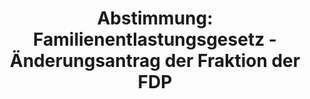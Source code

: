 ---
abstimmung:
  abstimmung: 1
  bundestagssitzung: 87
  legislaturperiode: 19
categories:
- Todo
data:
- title: Abstimmungsergebnis 20190315_1-data.pdf
  url: /res/2021-btw/abstimmungsergebnisse/20190315_1-data.pdf
- title: Abstimmungsergebnis 20190315_1_xls-data.xls
  url: /res/2021-btw/abstimmungsergebnisse/20190315_1_xls-data.xls
- title: Abstimmungsergebnis 20190315_1_xls-datacsv
  url: /res/2021-btw/abstimmungsergebnisse/csv/20190315_1_xls-datacsv
ergebnis:
  afd:
    enthaltung: 65
    gesamt: 91
    ja: 0
    nein: 1
    nichtabgegeben: 25
    ungueltig: 0
  bü90/gr:
    enthaltung: 0
    gesamt: 67
    ja: 61
    nein: 0
    nichtabgegeben: 6
    ungueltig: 0
  cdu/csu:
    enthaltung: 0
    gesamt: 246
    ja: 0
    nein: 218
    nichtabgegeben: 28
    ungueltig: 0
  die linke.:
    enthaltung: 0
    gesamt: 69
    ja: 48
    nein: 0
    nichtabgegeben: 21
    ungueltig: 0
  fdp:
    enthaltung: 0
    gesamt: 80
    ja: 61
    nein: 0
    nichtabgegeben: 19
    ungueltig: 0
  file: 20190315_1_xls-data.xls
  fraktionslos:
    enthaltung: 3
    gesamt: 4
    ja: 0
    nein: 0
    nichtabgegeben: 1
    ungueltig: 0
  spd:
    enthaltung: 0
    gesamt: 152
    ja: 0
    nein: 126
    nichtabgegeben: 26
    ungueltig: 0
layout: abstimmung
links:
- title: Link zu bundestag.de
  url: https://www.bundestag.de/parlament/plenum/abstimmung/abstimmung?id=552
preview: 'Deutscher Bundestag


  87. Sitzung des Deutschen Bundestages

  am Freitag, 15. März 2019


  Endgültiges Ergebnis der Namentlichen Abstimmung Nr. 1


  Gesetzentwurf der Abgeordneten Jens Beeck, Matthias Seestern-Pauly, Michael Theurer,

  weiterer Abgeordneter und der Fraktion der FDP

  Entwurf eines Gesetzes für mehr Teilhabe im Wahlrecht

  Drs. 19/3171 und 19/8177'
tags:
- Todo
title: 'Abstimmung: Familienentlastungsgesetz - Änderungsantrag der Fraktion der FDP'
---